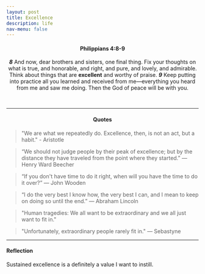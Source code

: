 ```yaml
---
layout: post
title: Excellence
description: life
nav-menu: false
---
```


<center> <h4> Philippians 4:8-9 </h4>

<b><i>8</i></b> And now, dear brothers and sisters, one final thing. Fix your thoughts on what is true, and honorable, and right, and pure, and lovely, and admirable. Think about things that are <b>excellent</b> and worthy of praise. <b><i>9</i></b> Keep putting into practice all you learned and received from me—everything you heard from me and saw me doing. Then the God of peace will be with you. </center> <br>

<hr>

<center><h4>Quotes</h4></center>

> "We are what we repeatedly do. Excellence, then, is not an act, but a habit." - Aristotle

> “We should not judge people by their peak of excellence; but by the distance they have traveled from the point where they started.” ― Henry Ward Beecher

> “If you don't have time to do it right, when will you have the time to do it over?” — John Wooden

> “I do the very best I know how, the very best I can, and I mean to keep on doing so until the end.” ― Abraham Lincoln

> "Human tragedies: We all want to be extraordinary and we all just want to fit in."

> "Unfortunately, extraordinary people rarely fit in." ― Sebastyne

<hr>

#### Reflection

Sustained excellence is a definitely a value I want to instill. 